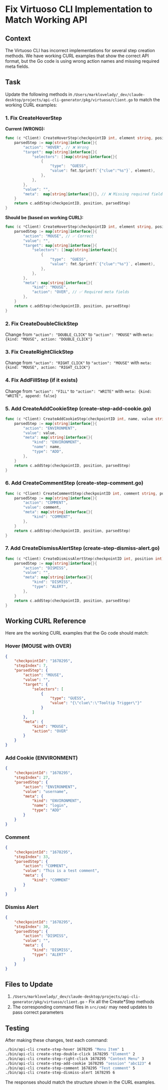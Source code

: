 # Fix Virtuoso CLI Implementation to Match Working API

## Context
The Virtuoso CLI has incorrect implementations for several step creation methods. We have working CURL examples that show the correct API format, but the Go code is using wrong action names and missing required meta fields.

## Task
Update the following methods in `/Users/marklovelady/_dev/claude-desktop/projects/api-cli-generator/pkg/virtuoso/client.go` to match the working CURL examples:

### 1. Fix CreateHoverStep
**Current (WRONG):**
```go
func (c *Client) CreateHoverStep(checkpointID int, element string, position int) (int, error) {
    parsedStep := map[string]interface{}{
        "action": "HOVER", // ❌ Wrong
        "target": map[string]interface{}{
            "selectors": []map[string]interface{}{
                {
                    "type":  "GUESS",
                    "value": fmt.Sprintf(`{"clue":"%s"}`, element),
                },
            },
        },
        "value": "",
        "meta":  map[string]interface{}{}, // ❌ Missing required fields
    }
    return c.addStep(checkpointID, position, parsedStep)
}
```

**Should be (based on working CURL):**
```go
func (c *Client) CreateHoverStep(checkpointID int, element string, position int) (int, error) {
    parsedStep := map[string]interface{}{
        "action": "MOUSE", // ✅ Correct
        "value": "",
        "target": map[string]interface{}{
            "selectors": []map[string]interface{}{
                {
                    "type":  "GUESS",
                    "value": fmt.Sprintf(`{"clue":"%s"}`, element),
                },
            },
        },
        "meta": map[string]interface{}{
            "kind": "MOUSE",
            "action": "OVER", // ✅ Required meta fields
        },
    }
    return c.addStep(checkpointID, position, parsedStep)
}
```

### 2. Fix CreateDoubleClickStep
Change from `"action": "DOUBLE_CLICK"` to `"action": "MOUSE"` with `meta: {kind: "MOUSE", action: "DOUBLE_CLICK"}`

### 3. Fix CreateRightClickStep  
Change from `"action": "RIGHT_CLICK"` to `"action": "MOUSE"` with `meta: {kind: "MOUSE", action: "RIGHT_CLICK"}`

### 4. Fix AddFillStep (if it exists)
Change from `"action": "FILL"` to `"action": "WRITE"` with `meta: {kind: "WRITE", append: false}`

### 5. Add CreateAddCookieStep (create-step-add-cookie.go)
```go
func (c *Client) CreateAddCookieStep(checkpointID int, name, value string, position int) (int, error) {
    parsedStep := map[string]interface{}{
        "action": "ENVIRONMENT",
        "value": value,
        "meta": map[string]interface{}{
            "kind": "ENVIRONMENT",
            "name": name,
            "type": "ADD",
        },
    }
    return c.addStep(checkpointID, position, parsedStep)
}
```

### 6. Add CreateCommentStep (create-step-comment.go)
```go
func (c *Client) CreateCommentStep(checkpointID int, comment string, position int) (int, error) {
    parsedStep := map[string]interface{}{
        "action": "COMMENT",
        "value": comment,
        "meta": map[string]interface{}{
            "kind": "COMMENT",
        },
    }
    return c.addStep(checkpointID, position, parsedStep)
}
```

### 7. Add CreateDismissAlertStep (create-step-dismiss-alert.go)
```go
func (c *Client) CreateDismissAlertStep(checkpointID int, position int) (int, error) {
    parsedStep := map[string]interface{}{
        "action": "DISMISS",
        "value": "",
        "meta": map[string]interface{}{
            "kind": "DISMISS",
            "type": "ALERT",
        },
    }
    return c.addStep(checkpointID, position, parsedStep)
}
```

## Working CURL Reference

Here are the working CURL examples that the Go code should match:

### Hover (MOUSE with OVER)
```json
{
    "checkpointId": "1678295",
    "stepIndex": 7,
    "parsedStep": {
        "action": "MOUSE",
        "value": "",
        "target": {
            "selectors": [
                {
                    "type": "GUESS",
                    "value": "{\"clue\":\"Tooltip Trigger\"}"
                }
            ]
        },
        "meta": {
            "kind": "MOUSE",
            "action": "OVER"
        }
    }
}
```

### Add Cookie (ENVIRONMENT)
```json
{
    "checkpointId": "1678295",
    "stepIndex": 27,
    "parsedStep": {
        "action": "ENVIRONMENT",
        "value": "username",
        "meta": {
            "kind": "ENVIRONMENT",
            "name": "login",
            "type": "ADD"
        }
    }
}
```

### Comment
```json
{
    "checkpointId": "1678295",
    "stepIndex": 33,
    "parsedStep": {
        "action": "COMMENT",
        "value": "This is a test comment",
        "meta": {
            "kind": "COMMENT"
        }
    }
}
```

### Dismiss Alert
```json
{
    "checkpointId": "1678295",
    "stepIndex": 30,
    "parsedStep": {
        "action": "DISMISS",
        "value": "",
        "meta": {
            "kind": "DISMISS",
            "type": "ALERT"
        }
    }
}
```

## Files to Update
1. `/Users/marklovelady/_dev/claude-desktop/projects/api-cli-generator/pkg/virtuoso/client.go` - Fix all the Create*Step methods
2. The corresponding command files in `src/cmd/` may need updates to pass correct parameters

## Testing
After making these changes, test each command:
```bash
./bin/api-cli create-step-hover 1678295 "Menu Item" 1
./bin/api-cli create-step-double-click 1678295 "Element" 2
./bin/api-cli create-step-right-click 1678295 "Context Menu" 3
./bin/api-cli create-step-add-cookie 1678295 "session" "abc123" 4
./bin/api-cli create-step-comment 1678295 "Test comment" 5
./bin/api-cli create-step-dismiss-alert 1678295 6
```

The responses should match the structure shown in the CURL examples.